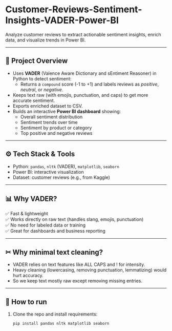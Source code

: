# Customer-Reviews-Sentiment-Insights-VADER-Power-BI


Analyze customer reviews to extract actionable sentiment insights, enrich data, and visualize trends in Power BI.

---

## 🎯 **Project Overview**
- Uses **VADER** (Valence Aware Dictionary and sEntiment Reasoner) in Python to detect sentiment:
  - Returns a `compound` score (-1 to +1) and labels reviews as *positive*, *neutral*, or *negative*.
- Keeps text raw (with emojis, punctuation, and caps) to get more accurate sentiment.
- Exports enriched dataset to CSV.
- Builds an interactive **Power BI dashboard** showing:
  - Overall sentiment distribution
  - Sentiment trends over time
  - Sentiment by product or category
  - Top positive and negative reviews

---

## ⚙ **Tech Stack & Tools**
- Python: `pandas`, `nltk` (VADER), `matplotlib`, `seaborn`
- Power BI: interactive visualization
- Dataset: customer reviews (e.g., from Kaggle)

---

## 📊 **Why VADER?**
✅ Fast & lightweight  
✅ Works directly on raw text (handles slang, emojis, punctuation)  
✅ No need for labeled data or training  
✅ Great for dashboards and business reporting

---

## ✂ **Why minimal text cleaning?**
- VADER relies on text features like ALL CAPS and ! for intensity.
- Heavy cleaning (lowercasing, removing punctuation, lemmatizing) would hurt accuracy.
- So we keep text mostly raw except removing missing entries.

---

## 🚀 **How to run**
1. Clone the repo and install requirements:
   ```bash
   pip install pandas nltk matplotlib seaborn

